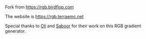 Fork from https://rgb.birdflop.com

The website is https://rgb.terraemc.net

Special thanks to [Oli](https://github.com/Oli-idk) and [Saboor](http://github.com/saboooor) for their work on this RGB gradient generator.
